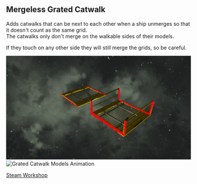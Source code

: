 ## Mergeless Grated Catwalk

Adds catwalks that can be next to each other when a ship unmerges so that it doesn't count as the same grid.  
The catwalks only don't merge on the walkable sides of their models.

If they touch on any other side they will still merge the grids, so be careful.

![Grated Catwalk Models Showcase](https://raw.githubusercontent.com/thakyZ/MergelessGratedCatwalk/media/image_01.png)   
![Grated Catwalk Models Animation](https://github.com/thakyZ/MergelessGratedCatwalk/raw/media/image_02.gif)

[Steam Workshop](<>)
